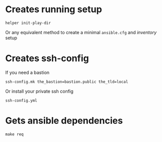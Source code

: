# Creates running setup

```
helper init-play-dir
```

Or any equivalent method to create a minimal `ansible.cfg` and *inventory* setup

# Creates ssh-config

If you need a bastion

```
ssh-config.mk the_bastion=bastion.public the_tld=local
```

Or install your private ssh config

```
ssh-config.yml
```

# Gets ansible dependencies

```
make req
```


